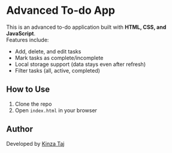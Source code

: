 # Advanced To-do App  

This is an advanced to-do application built with **HTML, CSS, and JavaScript**.  
Features include:  
- Add, delete, and edit tasks  
- Mark tasks as complete/incomplete  
- Local storage support (data stays even after refresh)  
- Filter tasks (all, active, completed)  

## How to Use  
1. Clone the repo  
2. Open `index.html` in your browser  

## Author  
Developed by [Kinza Taj](https://github.com/kinza-collab)
